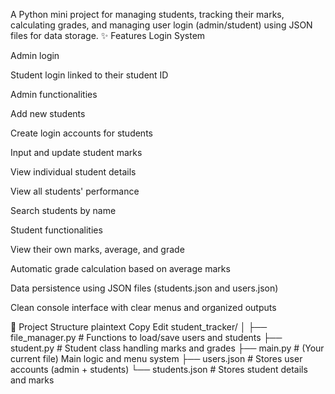 A Python mini project for managing students, tracking their marks, calculating grades, and managing user login (admin/student) using JSON files for data storage.
✨ Features
Login System

Admin login

Student login linked to their student ID

Admin functionalities

Add new students

Create login accounts for students

Input and update student marks

View individual student details

View all students' performance

Search students by name

Student functionalities

View their own marks, average, and grade

Automatic grade calculation based on average marks

Data persistence using JSON files (students.json and users.json)

Clean console interface with clear menus and organized outputs

📂 Project Structure
plaintext
Copy
Edit
student_tracker/
│
├── file_manager.py    # Functions to load/save users and students
├── student.py         # Student class handling marks and grades
├── main.py            # (Your current file) Main logic and menu system
├── users.json         # Stores user accounts (admin + students)
└── students.json      # Stores student details and marks
